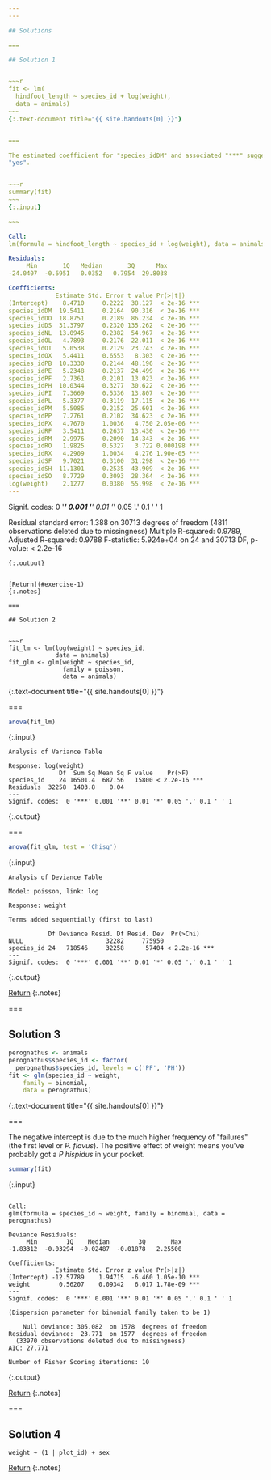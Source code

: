 ```yaml
---
---

## Solutions

===

## Solution 1


~~~r
fit <- lm(
  hindfoot_length ~ species_id + log(weight),
  data = animals)
~~~
{:.text-document title="{{ site.handouts[0] }}"}


===

The estimated coefficient for "species_idDM" and associated "***" suggest
"yes".


~~~r
summary(fit)
~~~
{:.input}

~~~

Call:
lm(formula = hindfoot_length ~ species_id + log(weight), data = animals)

Residuals:
     Min       1Q   Median       3Q      Max 
-24.0407  -0.6951   0.0352   0.7954  29.8038 

Coefficients:
             Estimate Std. Error t value Pr(>|t|)    
(Intercept)    8.4710     0.2222  38.127  < 2e-16 ***
species_idDM  19.5411     0.2164  90.316  < 2e-16 ***
species_idDO  18.8751     0.2189  86.234  < 2e-16 ***
species_idDS  31.3797     0.2320 135.262  < 2e-16 ***
species_idNL  13.0945     0.2382  54.967  < 2e-16 ***
species_idOL   4.7893     0.2176  22.011  < 2e-16 ***
species_idOT   5.0538     0.2129  23.743  < 2e-16 ***
species_idOX   5.4411     0.6553   8.303  < 2e-16 ***
species_idPB  10.3330     0.2144  48.196  < 2e-16 ***
species_idPE   5.2348     0.2137  24.499  < 2e-16 ***
species_idPF   2.7361     0.2101  13.023  < 2e-16 ***
species_idPH  10.0344     0.3277  30.622  < 2e-16 ***
species_idPI   7.3669     0.5336  13.807  < 2e-16 ***
species_idPL   5.3377     0.3119  17.115  < 2e-16 ***
species_idPM   5.5085     0.2152  25.601  < 2e-16 ***
species_idPP   7.2761     0.2102  34.623  < 2e-16 ***
species_idPX   4.7670     1.0036   4.750 2.05e-06 ***
species_idRF   3.5411     0.2637  13.430  < 2e-16 ***
species_idRM   2.9976     0.2090  14.343  < 2e-16 ***
species_idRO   1.9825     0.5327   3.722 0.000198 ***
species_idRX   4.2909     1.0034   4.276 1.90e-05 ***
species_idSF   9.7021     0.3100  31.298  < 2e-16 ***
species_idSH  11.1301     0.2535  43.909  < 2e-16 ***
species_idSO   8.7729     0.3093  28.364  < 2e-16 ***
log(weight)    2.1277     0.0380  55.998  < 2e-16 ***
---
```

Signif. codes:  0 '***' 0.001 '**' 0.01 '*' 0.05 '.' 0.1 ' ' 1

Residual standard error: 1.388 on 30713 degrees of freedom
  (4811 observations deleted due to missingness)
Multiple R-squared:  0.9789,	Adjusted R-squared:  0.9788 
F-statistic: 5.924e+04 on 24 and 30713 DF,  p-value: < 2.2e-16
~~~
{:.output}


[Return](#exercise-1)
{:.notes}

===

## Solution 2


~~~r
fit_lm <- lm(log(weight) ~ species_id,
             data = animals)
fit_glm <- glm(weight ~ species_id,
               family = poisson,
               data = animals)
~~~
{:.text-document title="{{ site.handouts[0] }}"}


===


~~~r
anova(fit_lm)
~~~
{:.input}

~~~
Analysis of Variance Table

Response: log(weight)
              Df  Sum Sq Mean Sq F value    Pr(>F)    
species_id    24 16501.4  687.56   15800 < 2.2e-16 ***
Residuals  32258  1403.8    0.04                      
---
Signif. codes:  0 '***' 0.001 '**' 0.01 '*' 0.05 '.' 0.1 ' ' 1
~~~
{:.output}


===


~~~r
anova(fit_glm, test = 'Chisq')
~~~
{:.input}

~~~
Analysis of Deviance Table

Model: poisson, link: log

Response: weight

Terms added sequentially (first to last)

           Df Deviance Resid. Df Resid. Dev  Pr(>Chi)    
NULL                       32282     775950              
species_id 24   718546     32258      57404 < 2.2e-16 ***
---
Signif. codes:  0 '***' 0.001 '**' 0.01 '*' 0.05 '.' 0.1 ' ' 1
~~~
{:.output}


[Return](#exercise-2)
{:.notes}

===

## Solution 3


~~~r
perognathus <- animals
perognathus$species_id <- factor(
  perognathus$species_id, levels = c('PF', 'PH'))
fit <- glm(species_id ~ weight,
    family = binomial,
    data = perognathus)
~~~
{:.text-document title="{{ site.handouts[0] }}"}


===

The negative intercept is due to the much higher frequency of "failures" (the first level or *P. flavus*). The positive effect of weight means you've probably got a *P hispidus* in your pocket.


~~~r
summary(fit)
~~~
{:.input}

~~~

Call:
glm(formula = species_id ~ weight, family = binomial, data = perognathus)

Deviance Residuals: 
     Min        1Q    Median        3Q       Max  
-1.83312  -0.03294  -0.02487  -0.01878   2.25500  

Coefficients:
             Estimate Std. Error z value Pr(>|z|)    
(Intercept) -12.57789    1.94715  -6.460 1.05e-10 ***
weight        0.56207    0.09342   6.017 1.78e-09 ***
---
Signif. codes:  0 '***' 0.001 '**' 0.01 '*' 0.05 '.' 0.1 ' ' 1

(Dispersion parameter for binomial family taken to be 1)

    Null deviance: 305.082  on 1578  degrees of freedom
Residual deviance:  23.771  on 1577  degrees of freedom
  (33970 observations deleted due to missingness)
AIC: 27.771

Number of Fisher Scoring iterations: 10
~~~
{:.output}


[Return](#exercise-3)
{:.notes}

===

## Solution 4

`weight ~ (1 | plot_id) + sex`

[Return](#exercise-4)
{:.notes}
